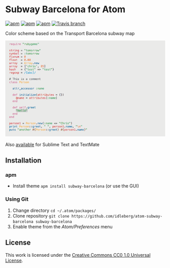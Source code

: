 # Subway Barcelona for Atom

[![apm](https://img.shields.io/apm/l/subway-barcelona.svg?style=flat-square)](https://atom.io/themes/subway-barcelona)
[![apm](https://img.shields.io/apm/v/subway-barcelona.svg?style=flat-square)](https://atom.io/themes/subway-barcelona)
[![apm](https://img.shields.io/apm/dm/subway-barcelona.svg?style=flat-square)](https://atom.io/themes/subway-barcelona)
[![Travis branch](https://img.shields.io/travis/idleberg/atom-subway-barcelona/master.svg?style=flat-square)](https://travis-ci.org/idleberg/atom-subway-barcelona)

Color scheme based on the Transport Barcelona subway map

![Screenshot](https://raw.githubusercontent.com/idleberg/atom-subway-barcelona/master/preview.png)

Also [available](https://github.com/idleberg/Subway.tmTheme) for Sublime Text and TextMate

## Installation

### apm

* Install theme `apm install subway-barcelona` (or use the GUI)

### Using Git

1. Change directory `cd ~/.atom/packages/`
2. Clone repository `git clone https://github.com/idleberg/atom-subway-barcelona subway-barcelona`
3. Enable theme from the *Atom/Preferences* menu

## License

This work is licensed under the [Creative Commons CC0 1.0 Universal License](http://creativecommons.org/publicdomain/zero/1.0/legalcode).